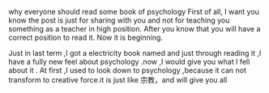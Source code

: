 why everyone should read some book of psychology
First of all, I want you know the post is just for sharing with you and not for teaching you something as a teacher in high position. After you know that you will have a correct position to read it. Now it is beginning.

Just in last term ,I got a electricity book named <the willpower instinct>and just through reading it ,I have a fully new feel about psychology .now ,I would give you what I fell about it .
At first ,I used to look down to psychology ,because it can not transform to creative force.it is just like 宗教，and will give you all 
